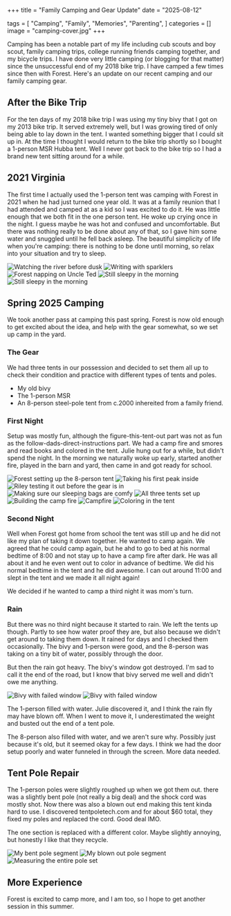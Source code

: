 +++
title = "Family Camping and Gear Update"
date = "2025-08-12"

tags = [
    "Camping",
    "Family",
    "Memories",
    "Parenting",
]
categories = []
image = "camping-cover.jpg"
+++


Camping has been a notable part of my life including cub scouts and boy scout, family camping trips, college running friends camping together, and my bicycle trips. I have done very little camping (or blogging for that matter) since the unsuccessful end of my 2018 bike trip. I have camped a few times since then with Forest. Here's an update on our recent camping and our family camping gear.

## After the Bike Trip

For the ten days of my 2018 bike trip I was using my tiny bivy that I got on my 2013 bike trip. It served extremely well, but I was growing tired of only being able to lay down in the tent. I wanted something bigger that I could sit up in. At the time I thought I would return to the bike trip shortly so I bought a 1-person MSR Hubba tent. Well I never got back to the bike trip so I had a brand new tent sitting around for a while.

## 2021 Virginia

The first time I actually used the 1-person tent was camping with Forest in 2021 when he had just turned one year old. It was at a family reunion that I had attended and camped at as a kid so I was excited to do it. He was little enough that we both fit in the one person tent. He woke up crying once in the night. I guess maybe he was hot and confused and uncomfortable. But there was nothing really to be done about any of that, so I gave him some water and snuggled until he fell back asleep. The beautiful simplicity of life when you're camping: there is nothing to be done until morning, so relax into your situation and try to sleep.

![Watching the river before dusk](river.jpg)
![Writing with sparklers](sparkler.jpg)
![Forest napping on Uncle Ted](ted.jpg)
![Still sleepy in the morning](2021morning1.jpg)
![Still sleepy in the morning](2021morning2.jpg)

## Spring 2025 Camping

We took another pass at camping this past spring. Forest is now old enough to get excited about the idea, and help with the gear somewhat, so we set up camp in the yard.

### The Gear

We had three tents in our possession and decided to set them all up to check their condition and practice with different types of tents and poles.

* My old bivy
* The  1-person MSR
* An 8-person steel-pole tent from c.2000 inhereited from a family friend.

### First Night

Setup was mostly fun, although the figure-this-tent-out part was not as fun as the follow-dads-direct-instructions part. We had a camp fire and smores and read books and colored in the tent. Julie hung out for a while, but didn't spend the night. In the morning we naturally woke up early, started another fire, played in the barn and yard, then came in and got ready for school.

![Forest setting up the 8-person tent](setup.jpg)
![Taking his first peak inside](peak.jpg)
![Riley testing it out before the gear is in](testing.jpg)
![Making sure our sleeping bags are comfy](sleeping-bags.jpg)
![All three tents set up](all-three-tents.jpg)
![Building the camp fire](build-fire.jpg)
![Campfire](campfire.jpg)
![Coloring in the tent](coloring.jpg)

### Second Night

Well when Forest got home from school the tent was still up and he did not like my plan of taking it down together. He wanted to camp again. We agreed that he could camp again, but he ahd to go to bed at his normal bedtime of 8:00 and not stay up to have a camp fire after dark. He was all about it and he even went out to color in advance of bedtime. We did his normal bedtime in the tent and he did awesome. I can out around 11:00 and slept in the tent and we made it all night again!

We decided if he wanted to camp a third night it was mom's turn.

### Rain

But there was no third night because it started to rain. We left the tents up though. Partly to see how water proof they are, but also because we didn't get around to taking them down. It rained for days and I checked them occasionally. The bivy and 1-person were good, and the 8-person was taking on a tiny bit of water, possibly through the door.

But then the rain got heavy. The bivy's window got destroyed. I'm sad to call it the end of the road, but I know that bivy served me well and didn't owe me anything.

![Bivy with failed window](bivy-dead-1.jpg)
![Bivy with failed window](bivy-dead-2.jpg)

The 1-person filled with water. Julie discovered it, and I think the rain fly may have blown off. When I went to move it, I underestimated the weight and busted out the end of a tent pole.

The 8-person also filled with water, and we aren't sure why. Possibly just because it's old, but it seemed okay for a few days. I think we had the door setup poorly and water funneled in through the screen. More data needed.

## Tent Pole Repair

The 1-person poles were slightly roughed up when we got them out. there was a slightly bent pole (not really a big deal) and the shock cord was mostly shot. Now there was also a blown out end making this tent kinda hard to use. I discovered tentpoletech.com and for about $60 total, they fixed my poles and replaced the cord. Good deal IMO.

The one section is replaced with a different color. Maybe slightly annoying, but honestly I like that they recycle.

![My bent pole segment](pole-bent.jpg)
![My blown out pole segment](pole-blow-out.jpg)
![Measuring the entire pole set](pole-measuring.jpg)

## More Experience

Forest is excited to camp more, and I am too, so I hope to get another session in this summer.
